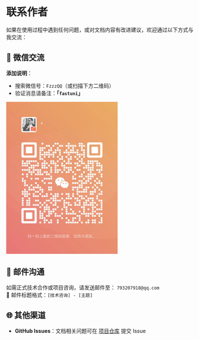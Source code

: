 # 联系作者

如果在使用过程中遇到任何问题，或对文档内容有改进建议，欢迎通过以下方式与我交流：

## 📱 微信交流  
**添加说明**：
- 搜索微信号：`FzzzQQ`（或扫描下方二维码）  
- 验证消息请备注：**「`fastuni`」**   

<img src="/public/wechat.jpg" alt="微信二维码" width="300" />

## 📧 邮件沟通  
如需正式技术合作或项目咨询，请发送邮件至： `793207918@qq.com`  
📮 邮件标题格式：`[技术咨询] - [主题]`  


## 🌐 其他渠道  
- **GitHub Issues**：文档相关问题可在 [项目仓库](https://github.com/willis325/fastuni) 提交 Issue  
